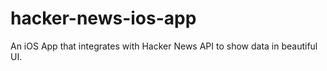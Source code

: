 # hacker-news-ios-app
An iOS App that integrates with Hacker News API to show data in beautiful UI.
